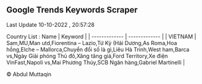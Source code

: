 

## Google Trends Keywords Scraper 
 
Last Update 10-10-2022 , 20:57:28

Country List :
 Name  | Keyword |
| ------------- | ------------- |
| VIETNAM | Sam,MU,Man utd,Fiorentina – Lazio,Tứ Kỳ (Hải Dương,As Roma,Hoa hồng,Elche – Mallorca,Chuyển đổi số là gì,Liêu Hà Trinh,West ham,Barca vs,Ngày Giải phóng Thủ đô,Xăng tăng giá,Ford Territory,Xe điện VinFast,Napoli vs,Mai Phương Thúy,SCB Ngân hàng,Gabriel Martinelli |



© Abdul Muttaqin 
